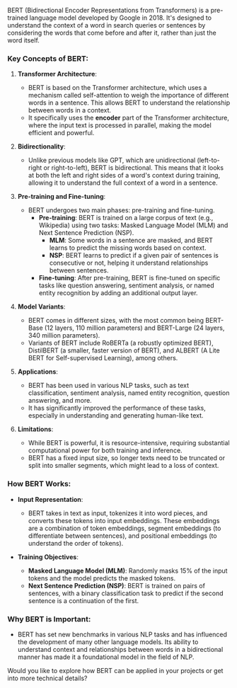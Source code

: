 BERT (Bidirectional Encoder Representations from Transformers) is a pre-trained language model developed by Google in 2018. It's designed to understand the context of a word in search queries or sentences by considering the words that come before and after it, rather than just the word itself.

### Key Concepts of BERT:

1. **Transformer Architecture**:
   - BERT is based on the Transformer architecture, which uses a mechanism called self-attention to weigh the importance of different words in a sentence. This allows BERT to understand the relationship between words in a context.
   - It specifically uses the **encoder** part of the Transformer architecture, where the input text is processed in parallel, making the model efficient and powerful.

2. **Bidirectionality**:
   - Unlike previous models like GPT, which are unidirectional (left-to-right or right-to-left), BERT is bidirectional. This means that it looks at both the left and right sides of a word's context during training, allowing it to understand the full context of a word in a sentence.

3. **Pre-training and Fine-tuning**:
   - BERT undergoes two main phases: pre-training and fine-tuning.
     - **Pre-training**: BERT is trained on a large corpus of text (e.g., Wikipedia) using two tasks: Masked Language Model (MLM) and Next Sentence Prediction (NSP).
       - **MLM**: Some words in a sentence are masked, and BERT learns to predict the missing words based on context.
       - **NSP**: BERT learns to predict if a given pair of sentences is consecutive or not, helping it understand relationships between sentences.
     - **Fine-tuning**: After pre-training, BERT is fine-tuned on specific tasks like question answering, sentiment analysis, or named entity recognition by adding an additional output layer.

4. **Model Variants**:
   - BERT comes in different sizes, with the most common being BERT-Base (12 layers, 110 million parameters) and BERT-Large (24 layers, 340 million parameters).
   - Variants of BERT include RoBERTa (a robustly optimized BERT), DistilBERT (a smaller, faster version of BERT), and ALBERT (A Lite BERT for Self-supervised Learning), among others.

5. **Applications**:
   - BERT has been used in various NLP tasks, such as text classification, sentiment analysis, named entity recognition, question answering, and more.
   - It has significantly improved the performance of these tasks, especially in understanding and generating human-like text.

6. **Limitations**:
   - While BERT is powerful, it is resource-intensive, requiring substantial computational power for both training and inference.
   - BERT has a fixed input size, so longer texts need to be truncated or split into smaller segments, which might lead to a loss of context.

### How BERT Works:

- **Input Representation**:
  - BERT takes in text as input, tokenizes it into word pieces, and converts these tokens into input embeddings. These embeddings are a combination of token embeddings, segment embeddings (to differentiate between sentences), and positional embeddings (to understand the order of tokens).

- **Training Objectives**:
  - **Masked Language Model (MLM)**: Randomly masks 15% of the input tokens and the model predicts the masked tokens.
  - **Next Sentence Prediction (NSP)**: BERT is trained on pairs of sentences, with a binary classification task to predict if the second sentence is a continuation of the first.

### Why BERT is Important:

- BERT has set new benchmarks in various NLP tasks and has influenced the development of many other language models. Its ability to understand context and relationships between words in a bidirectional manner has made it a foundational model in the field of NLP.

Would you like to explore how BERT can be applied in your projects or get into more technical details?